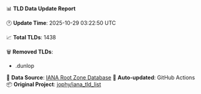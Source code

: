 📊 **TLD Data Update Report**

🕐 **Update Time**: 2025-10-29 03:22:50 UTC

📈 **Total TLDs**: 1438

🗑️ **Removed TLDs**:
  - .dunlop


🔄 **Data Source**: [IANA Root Zone Database](https://www.iana.org/domains/root/db/)
🤖 **Auto-updated**: GitHub Actions
📦 **Original Project**: [jophy/iana_tld_list](https://github.com/jophy/iana_tld_list)
